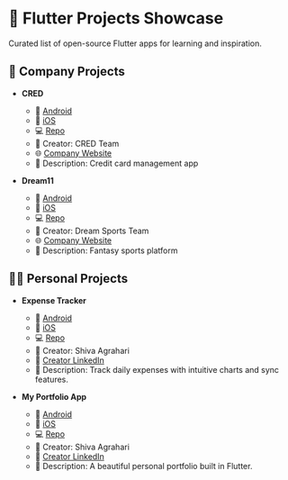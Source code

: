 # 🚀 Flutter Projects Showcase

Curated list of open-source Flutter apps for learning and inspiration.

## 🏢 Company Projects

- **CRED**
  - 📱 [Android](https://play.google.com/store/apps/details?id=com.cred.club)
  - 🍎 [iOS](https://apps.apple.com/in/app/cred/id1424942477)
  - 💻 [Repo](https://github.com/example/cred)
  - 👤 Creator: CRED Team
  - 🌐 [Company Website](https://cred.club)
  - 📝 Description: Credit card management app

- **Dream11**
  - 📱 [Android](https://play.google.com/store/apps/details?id=com.dream11.fantasy.cricket.app)
  - 🍎 [iOS](https://apps.apple.com/in/app/dream11/id1234567890)
  - 💻 [Repo](https://github.com/example/dream11)
  - 👤 Creator: Dream Sports Team
  - 🌐 [Company Website](https://www.dream11.com)
  - 📝 Description: Fantasy sports platform

## 👨‍💻 Personal Projects

- **Expense Tracker**
  - 📱 [Android](https://play.google.com/store/apps/details?id=com.expense.tracker)
  - 🍎 [iOS](https://apps.apple.com/app/id1234567891)
  - 💻 [Repo](https://github.com/username/expense-tracker)
  - 👤 Creator: Shiva Agrahari
  - 🔗 [Creator LinkedIn](https://www.linkedin.com/in/shivaag04/)
  - 📝 Description: Track daily expenses with intuitive charts and sync features.

- **My Portfolio App**
  - 📱 [Android](https://play.google.com/store/apps/details?id=com.myportfolio.app)
  - 🍎 [iOS](https://apps.apple.com/app/id1234567890)
  - 💻 [Repo](https://github.com/username/portfolio)
  - 👤 Creator: Shiva Agrahari
  - 🔗 [Creator LinkedIn](https://www.linkedin.com/in/shivaag04/)
  - 📝 Description: A beautiful personal portfolio built in Flutter.

